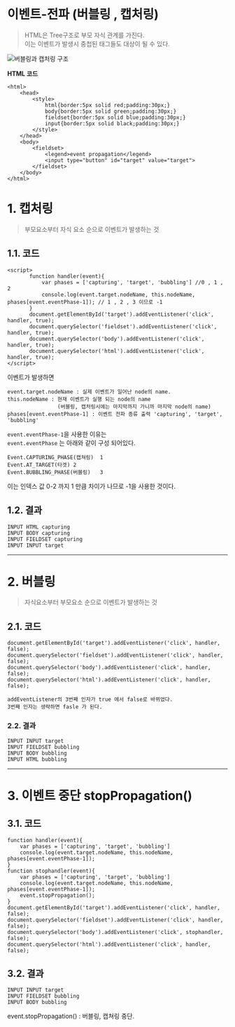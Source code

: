 이벤트-전파 (버블링 , 캡처링)
=======================
> HTML은 Tree구조로 부모 자식 관계를 가진다.  
> 이는 이벤트가 발생시 중첩된 태그들도 대상이 될 수 있다.  
  
![버블링과 캡처링 구조](https://user-images.githubusercontent.com/50267433/62018189-9b784d80-b1f4-11e9-9763-b9be95ce3670.PNG)
  
**HTML 코드**
```
<html>
    <head>
        <style>
            html{border:5px solid red;padding:30px;}
            body{border:5px solid green;padding:30px;}
            fieldset{border:5px solid blue;padding:30px;}
            input{border:5px solid black;padding:30px;}
        </style>
    </head>
    <body>
        <fieldset>
            <legend>event propagation</legend>
            <input type="button" id="target" value="target">          
        </fieldset>
    </body>
</html>
```

# 1. 캡처링
> 부모요소부터 자식 요소 순으로 이벤트가 발생하는 것

## 1.1. 코드
 ```
 <script>
        function handler(event){
            var phases = ['capturing', 'target', 'bubbling'] //0 , 1 , 2
            console.log(event.target.nodeName, this.nodeName, phases[event.eventPhase-1]); // 1 , 2 , 3 이므로 -1
        }
        document.getElementById('target').addEventListener('click', handler, true);
        document.querySelector('fieldset').addEventListener('click', handler, true);
        document.querySelector('body').addEventListener('click', handler, true);
        document.querySelector('html').addEventListener('click', handler, true);
 </script>
 ```
이벤트가 발생하면      
```
event.target.nodeName : 실제 이벤트가 일어난 node의 name.  
this.nodeName : 현재 이벤트가 실행 되는 node의 name 
                (버블링, 캡처링시에는 마지막까지 가니까 마지막 node의 name)  
phases[event.eventPhase-1] : 이벤트 전파 종류 출력 'capturing', 'target', 'bubbling'  
```
```event.eventPhase-1```을 사용한 이유는  
```event.eventPhase``` 는 아래와 같이 구성 되어있다.
```
Event.CAPTURING_PHASE(캡쳐링)	1
Event.AT_TARGET(타겟)	2
Event.BUBBLING_PHASE(버블링)	3
```
이는 인덱스 값 0-2 까지 1 만큼 차이가 나므로 -1을 사용한 것이다.
## 1.2. 결과
```
INPUT HTML capturing
INPUT BODY capturing
INPUT FIELDSET capturing
INPUT INPUT target
```
***
# 2. 버블링
> 자식요소부터 부모요소 순으로 이벤트가 발생하는 것  
## 2.1. 코드
```
document.getElementById('target').addEventListener('click', handler, false);
document.querySelector('fieldset').addEventListener('click', handler, false);
document.querySelector('body').addEventListener('click', handler, false);
document.querySelector('html').addEventListener('click', handler, false);

addEventListener의 3번째 인자가 true 에서 false로 바뀌었다.
3번째 인자는 생략하면 fasle 가 된다.
```
### 2.2. 결과
```
INPUT INPUT target
INPUT FIELDSET bubbling
INPUT BODY bubbling
INPUT HTML bubbling
```

***
# 3. 이벤트 중단 stopPropagation()
## 3.1. 코드
```
function handler(event){
    var phases = ['capturing', 'target', 'bubbling']
    console.log(event.target.nodeName, this.nodeName, phases[event.eventPhase-1]);
}
function stophandler(event){
    var phases = ['capturing', 'target', 'bubbling']
    console.log(event.target.nodeName, this.nodeName, phases[event.eventPhase-1]);
    event.stopPropagation();
}
document.getElementById('target').addEventListener('click', handler, false);
document.querySelector('fieldset').addEventListener('click', handler, false);
document.querySelector('body').addEventListener('click', stophandler, false);
document.querySelector('html').addEventListener('click', handler, false);

```
## 3.2. 결과
```
INPUT INPUT target
INPUT FIELDSET bubbling
INPUT BODY bubbling
```
event.stopPropagation() : 버블링, 캡쳐링 중단.

